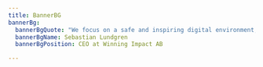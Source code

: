```yaml
---
title: BannerBG
bannerBg:
  bannerBgQuote: "We focus on a safe and inspiring digital environment,with groundbreaking income sources for athletes and clubs.We are creating a new universe for every sports fan on the planet"
  bannerBgName: Sebastian Lundgren
  bannerBgPosition: CEO at Winning Impact AB

---
```

